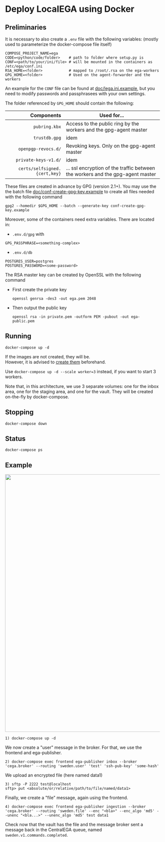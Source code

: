 # Deploy LocalEGA using Docker

## Preliminaries

It is necessary to also create a `.env` file with the following variables:
(mostly used to parameterize the docker-compose file itself)


	COMPOSE_PROJECT_NAME=ega
	CODE=<python/code/folder>    # path to folder where setup.py is
	CONF=<path/to/your/ini/file> # will be mounted in the containers as /etc/ega/conf.ini
	RSA_HOME=<folder>            # mapped to /root/.rsa on the ega-workers
	GPG_HOME=<folder>            # Used on the agent-forwarder and the workers

An example for the `CONF` file can be found at [doc/lega.ini.example](doc/lega.ini.example),
but you need to modify passwords and passphrasees with your own settings.

The folder referenced by `GPG_HOME` should contain the following:

| Components | Used for... |
|----------:|------------|
| `pubring.kbx` | Access to the public ring by the workers and the gpg-agent master |
| `trustdb.gpg` | idem |
| `openpgp-revocs.d/` | Revoking keys. Only on the gpg-agent master |
| `private-keys-v1.d/`| idem |
| `certs/selfsigned.{cert,key}` | ... ssl encryption of the traffic between the workers and the gpg-agent master |

These files are created in advance by GPG (version 2.1+).
You may use the the batch file
[doc/conf-create-gpg-key.example](doc/conf-create-gpg-key.example) to create
all files needed with the following command

    gpg2 --homedir $GPG_HOME --batch --generate-key conf-create-gpg-key.example

Moreover, some of the containers need extra variables. There are located in:
* `.env.d/gpg` with
```
GPG_PASSPHRASE=<something-complex>
```
* `.env.d/db`
```
POSTGRES_USER=postgres
POSTGRES_PASSWORD=<some-password>
```

The RSA master key can be created by OpenSSL with the following command

* First create the private key

    `openssl genrsa -des3 -out ega.pem 2048`

* Then output the public key

    `openssl rsa -in private.pem -outform PEM -pubout -out ega-public.pem`

## Running

	docker-compose up -d
	
If the images are not created, they will be. <br/>
However, it is advised to [create them](images) beforehand.

Use `docker-compose up -d --scale worker=3` instead, if you want to start 3 workers.

Note that, in this architecture, we use 3 separate volumes: one for
the inbox area, one for the staging area, and one for the vault. They
will be created on-the-fly by docker-compose.

## Stopping

	docker-compose down

## Status

	docker-compose ps

## Example

<a href="https://asciinema.org/a/nhHCuLd7mYjL4UgKQDI7uRJHs">
<img src="https://asciinema.org/a/nhHCuLd7mYjL4UgKQDI7uRJHs.png" width="836" style="display:block;margin:0 auto;"/>
</a>

	1) docker-compose up -d

We now create a "user" message in the broker. For that, we use the frontend and ega-publisher.

	2) docker-compose exec frontend ega-publisher inbox --broker 'cega.broker' --routing 'sweden.user' 'test' 'ssh-pub-key' 'some-hash'

We upload an encrypted file (here named data1)

	3) sftp -P 2222 test@localhost
	sftp> put <absolute/or/relative/path/to/file/named/data1>
	
Finally, we create a "file" message, again using the frontend.
	
	4) docker-compose exec frontend ega-publisher ingestion --broker 'cega.broker' --routing 'sweden.file' --enc "<bla>" --enc_algo 'md5' --unenc "<bla...>" --unenc_algo 'md5' test data1

Check now that the vault has the file and the message broker sent a message back in the CentralEGA queue, named `sweden.v1.commands.completed`.
